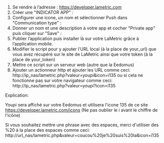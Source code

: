 
1. Se rendre à l’adresse : https://developer.lametric.com
2. Créer une "INDICATOR APP" :
3. Configurer une icone, un nom et sélectionner Push dans "Communication type" :
4. Donner un nom et une description à votre app et cocher "Private app" puis cliquer sur "Save" :
5. Publier l’application puis installer là sur votre LaMetric grâce à l’application mobile.
6. Modifier le script pour y ajouter l'URL local (à la place de your_url) que vous avez récupéré sur le site de LaMetric ainsi que votre token (à la place de your_token)
7. Mettre ce script sur un serveur web (autre que la Eedomus) 
8. Ajouter un actionneur http et ajouter les URL comme ceci: http://ip_nas/lametric.php?valeur=youpi&icon=i135 ou si cela ne fonctionne pas sur votre navigateur comme ceci:
http://ip_nas/lametric.php?valeur=youpi?icon=i135

Explication:

Youpi sera affiché sur votre Eedomus et utilisera l'icone 135 de ce site https://developer.lametric.com/icons (Ne pas oublier le i avant le chiffre de l'icône)

Si vous souhaitez mettre une phrase avec des espaces, merci d'utiliser des %20 à la place des espaces comme ceci: http://url_nas/lametric.php&valeur=coucou%20je%20suis%20la&icon=i135

